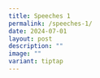 ```yaml
---
title: Speeches 1
permalink: /speeches-1/
date: 2024-07-01
layout: post
description: ""
image: ""
variant: tiptap
---
```


